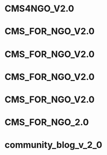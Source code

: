 # CMS4NGO_V2.0
# CMS_FOR_NGO_V2.0
# CMS_FOR_NGO_V2.0
# CMS_FOR_NGO_V2.0
# CMS_FOR_NGO_V2.0
# CMS_FOR_NGO_2.0
# community_blog_v_2_0
